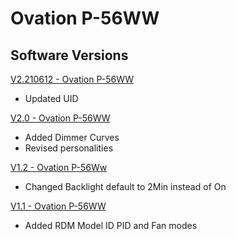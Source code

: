 # Ovation P-56WW

## Software Versions

[V2.210612 - Ovation P-56WW](https://github.com/Chauvet-Pro/OVATIONP56WW/blob/aa7cb27dd02b46df6bb50c0a350c273664a7fe67/Firmware/V2.210612.zip)
- Updated UID

[V2.0 - Ovation P-56WW](https://github.com/Chauvet-Pro/OVATIONP56WW/blob/aa7cb27dd02b46df6bb50c0a350c273664a7fe67/Firmware/V2.0.zip)
- Added Dimmer Curves
- Revised personalities

[V1.2 - Ovation P-56Ww](https://github.com/Chauvet-Pro/OVATIONP56WW/blob/aa7cb27dd02b46df6bb50c0a350c273664a7fe67/Firmware/V1.2.zip)
- Changed Backlight default to 2Min instead of On

[V1.1 - Ovation P-56WW](https://github.com/Chauvet-Pro/OVATIONP56WW/blob/aa7cb27dd02b46df6bb50c0a350c273664a7fe67/Firmware/V1.1.zip)
- Added RDM Model ID PID and Fan modes

